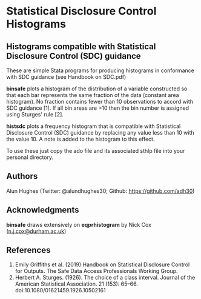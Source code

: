 # Statistical Disclosure Control Histograms
## Histograms compatible with Statistical Disclosure Control (SDC) guidance
These are simple Stata programs for producing histograms in conformance with SDC guidance (see Handbook on SDC.pdf)

**binsafe** plots a histogram of the distribution of a variable constructed so that each bar represents the same fraction of the data (constant area histogram). No fraction contains fewer than 10 observations to accord with SDC guidance [1]. If all bin areas are >10 then the bin number is assigned using Sturges' rule [2].

**histsdc**  plots a frequency histogram that is compatible with Statistical Disclosure Control (SDC) guidance by replacing any value less than 10 with the value 10. A note is added to the histogram to this effect.

To use these just copy the ado file and its associated sthlp file into your personal directory.
## Authors
Alun Hughes (Twitter: @alundhughes30; Github: https://github.com/adh30)
## Acknowledgments
**binsafe** draws extensively on **eqprhistogram** by Nick Cox (n.j.cox@durham.ac.uk)

## References
1. Emily Griffiths et al. (2019) Handbook on Statistical Disclosure Control for Outputs. The Safe Data Access Professionals Working Group.
2. Herbert A. Sturges. (1926). The choice of a class interval. Journal of the American Statistical Association. 21 (153): 65–66. doi:10.1080/01621459.1926.10502161
